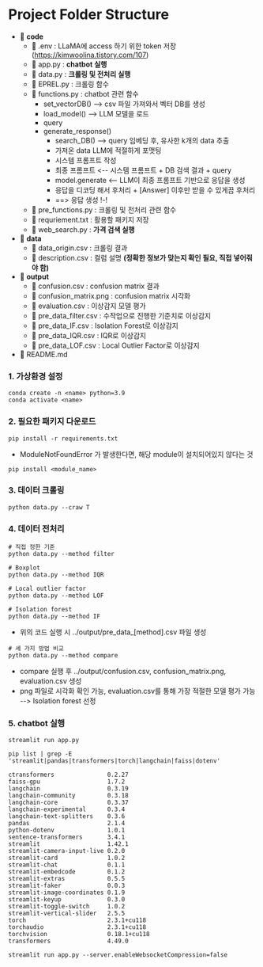 # Project Folder Structure

- 📂 **code**
  - 📄 .env : LLaMA에 access 하기 위한 token 저장 (https://kimwoolina.tistory.com/107)
  - 📄 app.py : **chatbot 실행** 
  - 📄 data.py : **크롤링 및 전처리 실행**
  - 📄 EPREL.py : 크롤링 함수
  - 📄 functions.py : chatbot 관련 함수
     - set_vectorDB() --> csv 파일 가져와서 벡터 DB를 생성
     - load_model() --> LLM 모델을 로드
     - query 
     - generate_response()
       - search_DB() --> query 임베딩 후, 유사한 k개의 data 추출
       - 가져온 data LLM에 적절하게 포맷팅
       - 시스템 프롬프트 작성
       - 최종 프롬프트 <-- 시스템 프롬프트 + DB 검색 결과 + query 
       - model.generate <-- LLM이 최종 프롬프트 기반으로 응답을 생성
       - 응답을 디코딩 해서 후처리 + [Answer] 이후만 받을 수 있게끔 후처리
       - ==> 응답 생성 !-!
  - 📄 pre_functions.py : 크롤링 및 전처리 관련 함수
  - 📄 requriement.txt : 활용할 패키지 저장
  - 📄 web_search.py : **가격 검색 실행**
- 📂 **data**
  - 📄 data_origin.csv : 크롤링 결과
  - 📄 description.csv : 컬럼 설명 **(정확한 정보가 맞는지 확인 필요, 직접 넣어줘야 함)**
- 📂 **output**
  - 📄 confusion.csv : confusion matrix 결과
  - 📄 confusion_matrix.png : confusion matrix 시각화
  - 📄 evaluation.csv : 이상감지 모델 평가
  - 📄 pre_data_filter.csv : 수작업으로 진행한 기준치로 이상감지
  - 📄 pre_data_IF.csv : Isolation Forest로 이상감지
  - 📄 pre_data_IQR.csv : IQR로 이상감지
  - 📄 pre_data_LOF.csv : Local Outlier Factor로 이상감지
- 📄 README.md


### 1. 가상환경 설정
```
conda create -n <name> python=3.9
conda activate <name>
```
### 2. 필요한 패키지 다운로드 
```
pip install -r requirements.txt
```
- ModuleNotFoundError 가 발생한다면, 해당 module이 설치되어있지 않다는 것
```
pip install <module_name>
```
### 3. 데이터 크롤링
```
python data.py --craw T
```

### 4. 데이터 전처리
```
# 직접 정한 기준
python data.py --method filter
```
```
# Boxplot
python data.py --method IQR
```
```
# Local outlier factor
python data.py --method LOF
```
```
# Isolation forest
python data.py --method IF
```
- 위의 코드 실행 시 ../output/pre_data_[method].csv 파일 생성
```
# 세 가지 방법 비교
python data.py --method compare
```
- compare 실행 후 ../output/confusion.csv, confusion_matrix.png, evaluation.csv 생성
- png 파일로 시각화 확인 가능, evaluation.csv를 통해 가장 적절한 모델 평가 가능 --> Isolation forest 선정
### 5. chatbot 실행
```
streamlit run app.py
```



```
pip list | grep -E 'streamlit|pandas|transformers|torch|langchain|faiss|dotenv'
```
```
ctransformers               0.2.27
faiss-gpu                   1.7.2
langchain                   0.3.19
langchain-community         0.3.18
langchain-core              0.3.37
langchain-experimental      0.3.4
langchain-text-splitters    0.3.6
pandas                      2.1.4
python-dotenv               1.0.1
sentence-transformers       3.4.1
streamlit                   1.42.1
streamlit-camera-input-live 0.2.0
streamlit-card              1.0.2
streamlit-chat              0.1.1
streamlit-embedcode         0.1.2
streamlit-extras            0.5.5
streamlit-faker             0.0.3
streamlit-image-coordinates 0.1.9
streamlit-keyup             0.3.0
streamlit-toggle-switch     1.0.2
streamlit-vertical-slider   2.5.5
torch                       2.3.1+cu118
torchaudio                  2.3.1+cu118
torchvision                 0.18.1+cu118
transformers                4.49.0

```

```
streamlit run app.py --server.enableWebsocketCompression=false
```

